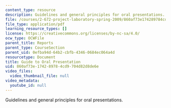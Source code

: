 ```yaml
---
content_type: resource
description: Guidelines and general principles for oral presentations.
file: /courses/2-672-project-laboratory-spring-2009/860af73e174289784cd9704d82d8de6e_labmanual2.pdf
file_type: application/pdf
learning_resource_types: []
license: https://creativecommons.org/licenses/by-nc-sa/4.0/
ocw_type: OCWFile
parent_title: Reports
parent_type: CourseSection
parent_uid: 0efba94d-64b2-cbfb-4346-0684ec064a4d
resourcetype: Document
title: Guide to Oral Presentation
uid: 860af73e-1742-8978-4cd9-704d82d8de6e
video_files:
  video_thumbnail_file: null
video_metadata:
  youtube_id: null
---
```

Guidelines and general principles for oral presentations.